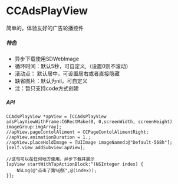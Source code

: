 # CCAdsPlayView
简单的，体验友好的广告轮播控件

##### 特色

- 异步下载使用SDWebImage
- 循环时间：默认5秒，可自定义,（设置0则不滚动）
- 滚动点：  默认居中，可设置居右或者直接隐藏
- 缺省图片：默认为nil，可自定义
- 注：暂只支持code方式创建


##### API

    CCAdsPlayView *apView = [CCAdsPlayView adsPlayViewWithFrame:CGRectMake(0, 0,screenWidth, screenHeight) imageGroup:imgArray];
    //apView.pageContolAliment = CCPageContolAlimentRight;
    //apView.animationDuration = 1.;
    //apView.placeHoldImage = [UIImage imageNamed:@"Default-568h"];
    [self.view addSubview:apView];
    
    //这句可以在任何地方使用，异步下载并展示
    [apView startWithTapActionBlock:^(NSInteger index) {
        NSLog(@"点击了第%@张",@(index));
    }];
    
    
